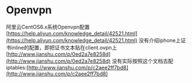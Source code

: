 # Openvpn
阿里云CentOS6.x系统Openvpn配置[https://help.aliyun.com/knowledge_detail/42521.html](https://help.aliyun.com/knowledge_detail/42521.html)
没有介绍iphone上证书inline的配置，即把证书文本贴在client.ovpn上
[http://www.jianshu.com/p/0ed2a7e8258d](http://www.jianshu.com/p/0ed2a7e8258d)
没有实际按照这个文档去配
iptables:[http://www.jianshu.com/p/c2aee2ff7bd8](http://www.jianshu.com/p/c2aee2ff7bd8)